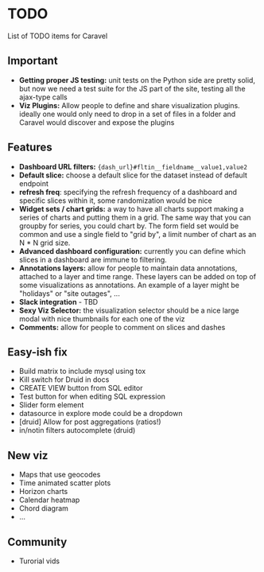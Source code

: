 # TODO
List of TODO items for Caravel

## Important
* **Getting proper JS testing:** unit tests on the Python side are pretty
    solid, but now we need a test suite for the JS part of the site,
    testing all the ajax-type calls
* **Viz Plugins:** Allow people to define and share visualization plugins.
    ideally one would only need to drop in a set of files in a folder and
    Caravel would discover and expose the plugins

## Features
* **Dashboard URL filters:** `{dash_url}#fltin__fieldname__value1,value2`
* **Default slice:** choose a default slice for the dataset instead of
    default endpoint
* **refresh freq**: specifying the refresh frequency of a dashboard and
    specific slices within it, some randomization would be nice
* **Widget sets / chart grids:** a way to have all charts support making
    a series of charts and putting them in a grid. The same way that you
    can groupby for series, you could chart by. The form field set would be
    common and use a single field to "grid by", a limit number of chart as
    an N * N grid size.
* **Advanced dashboard configuration:** currently you can define which
    slices in a dashboard are immune to filtering.
* **Annotations layers:** allow for people to maintain data annotations,
    attached to a layer and time range. These layers can be added on top of
    some visualizations as annotations. An example of a layer might be
    "holidays" or "site outages", ...
* **Slack integration** - TBD
* **Sexy Viz Selector:** the visualization selector should be a nice large
    modal with nice thumbnails for each one of the viz
* **Comments:** allow for people to comment on slices and dashes


## Easy-ish fix
* Build matrix to include mysql using tox
* Kill switch for Druid in docs
* CREATE VIEW button from SQL editor
* Test button for when editing SQL expression
* Slider form element
* datasource in explore mode could be a dropdown
* [druid] Allow for post aggregations (ratios!)
* in/notin filters autocomplete (druid)

## New viz
* Maps that use geocodes
* Time animated scatter plots
* Horizon charts
* Calendar heatmap
* Chord diagram
* ...

## Community
* Turorial vids
